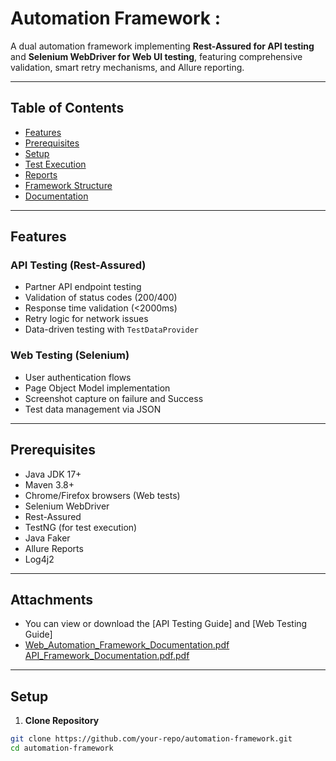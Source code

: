 # Automation Framework :

A dual automation framework implementing **Rest-Assured for API testing** and **Selenium WebDriver for Web UI testing**,
featuring comprehensive validation, smart retry mechanisms, and Allure reporting.

---

## Table of Contents

- [Features](#star-features)
- [Prerequisites](#warning-prerequisites)
- [Setup](#gear-setup)
- [Test Execution](#rocket-test-execution)
- [Reports](#bar_chart-reports)
- [Framework Structure](#file_folder-framework-structure)
- [Documentation](#books-documentation)

---

## Features

### API Testing (Rest-Assured)

- Partner API endpoint testing
- Validation of status codes (200/400)
- Response time validation (<2000ms)
- Retry logic for network issues
- Data-driven testing with `TestDataProvider`

### Web Testing (Selenium)

- User authentication flows
- Page Object Model implementation
- Screenshot capture on failure and Success
- Test data management via JSON

---

## Prerequisites

- Java JDK 17+
- Maven 3.8+
- Chrome/Firefox browsers (Web tests)
- Selenium WebDriver
- Rest-Assured
- TestNG (for test execution)
- Java Faker
- Allure Reports
- Log4j2

---

## Attachments

- You can view or download the [API Testing Guide] and [Web Testing Guide]
- [Web_Automation_Framework_Documentation.pdf](https://github.com/user-attachments/files/19619276/Web_Automation_Framework_Documentation.pdf)
[API_Framework_Documentation.pdf.pdf](https://github.com/user-attachments/files/19619275/API_Framework_Documentation.pdf.pdf)

---

## Setup

1. **Clone Repository**

```bash
git clone https://github.com/your-repo/automation-framework.git
cd automation-framework

